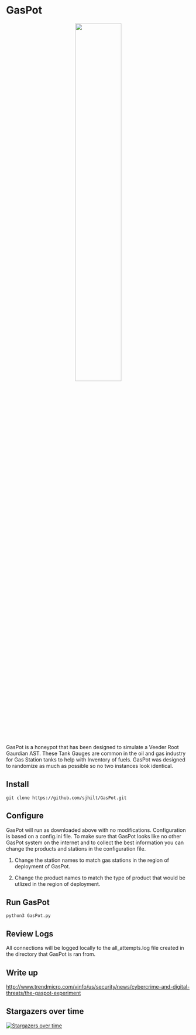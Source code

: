 # GasPot

<p align="center">
<img src="https://github.com/RoseSecurity/GasPot/assets/72598486/bcecc38d-1258-4681-a94c-810e9715c328" width=50% height=50%>
</p>


GasPot is a honeypot that has been designed to simulate a Veeder Root Gaurdian AST. These Tank Gauges are common in the oil and gas industry for Gas Station tanks to help with Inventory of fuels. GasPot was designed to randomize as much as possible so no two instances look identical. 

## Install
		
	git clone https://github.com/sjhilt/GasPot.git
	

## Configure

GasPot will run as downloaded above with no modifications. Configuration is based on a config.ini file. To make sure that GasPot looks like no other GasPot system on the internet and to collect the best information you can change the products and stations in the configuration file. 

1) Change the station names to match gas stations in the region of deployment of GasPot.

2) Change the product names to match the type of product that would be utlized in the region of deployment. 

## Run GasPot
		
	python3 GasPot.py
	
## Review Logs
All connections will be logged locally to the all_attempts.log file created in the directory that GasPot is ran from. 
	
## Write up

http://www.trendmicro.com/vinfo/us/security/news/cybercrime-and-digital-threats/the-gaspot-experiment


## Stargazers over time

[![Stargazers over time](https://starchart.cc/sjhilt/GasPot.svg)](https://starchart.cc/sjhilt/GasPot)


